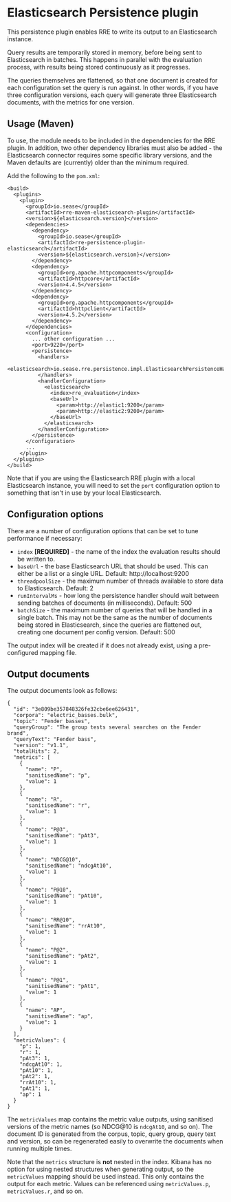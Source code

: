 # Elasticsearch Persistence plugin

This persistence plugin enables RRE to write its output to an Elasticsearch
instance.

Query results are temporarily stored in memory, before being sent to
Elasticsearch in batches. This happens in parallel with the evaluation
process, with results being stored continuously as it progresses.

The queries themselves are flattened, so that one document is created for
each configuration set the query is run against. In other words, if you
have three configuration versions, each query will generate three
Elasticsearch documents, with the metrics for one version.


## Usage (Maven)

To use, the module needs to be included in the dependencies for the RRE
plugin. In addition, two other dependency libraries must also be added -
the Elasticsearch connector requires some specific library versions, and
the Maven defaults are (currently) older than the minimum required.

Add the following to the `pom.xml`:

```
<build>
  <plugins>
    <plugin>
      <groupId>io.sease</groupId>
      <artifactId>rre-maven-elasticsearch-plugin</artifactId>
      <version>${elasticsearch.version}</version>
      <dependencies>
        <dependency>
          <groupId>io.sease</groupId>
          <artifactId>rre-persistence-plugin-elasticsearch</artifactId>
          <version>${elasticsearch.version}</version>
        </dependency>
        <dependency>
          <groupId>org.apache.httpcomponents</groupId>
          <artifactId>httpcore</artifactId>
          <version>4.4.5</version>
        </dependency>
        <dependency>
          <groupId>org.apache.httpcomponents</groupId>
          <artifactId>httpclient</artifactId>
          <version>4.5.2</version>
        </dependency>
      </dependencies>
      <configuration>
        ... other configuration ...
        <port>9220</port>
        <persistence>
          <handlers>
            <elasticsearch>io.sease.rre.persistence.impl.ElasticsearchPersistenceHandler</elasticsearch>
          </handlers>
          <handlerConfiguration>
            <elasticsearch>
              <index>rre_evaluation</index>
              <baseUrl>
                <param>http://elastic1:9200</param>
                <param>http://elastic2:9200</param>
              </baseUrl>
            </elasticsearch>
          </handlerConfiguration>
        </persistence>
      </configuration>
      ...
    </plugin>
  </plugins>
</build>
```

Note that if you are using the Elasticsearch RRE plugin with a local
Elasticsearch instance, you will need to set the `port` configuration option
to something that isn't in use by your local Elasticsearch.


## Configuration options

There are a number of configuration options that can be set to tune
performance if necessary:

- `index` **[REQUIRED]** - the name of the index the evaluation results
should be written to.
- `baseUrl` - the base Elasticsearch URL that should be used. This can either
be a list or a single URL. Default: http://localhost:9200
- `threadpoolSize` - the maximum number of threads available to store data to
Elasticsearch. Default: 2
- `runIntervalMs` - how long the persistence handler should wait between
sending batches of documents (in milliseconds). Default: 500
- `batchSize` - the maximum number of queries that will be handled in a
single batch. This may not be the same as the number of documents being
stored in Elasticsearch, since the queries are flattened out, creating
one document per config version. Default: 500

The output index will be created if it does not already exist, using a
pre-configured mapping file.


## Output documents

The output documents look as follows:

```
{
  "id": "3e809be357848326fe32cbe6ee626431",
  "corpora": "electric_basses.bulk",
  "topic": "Fender basses",
  "queryGroup": "The group tests several searches on the Fender brand",
  "queryText": "Fender bass",
  "version": "v1.1",
  "totalHits": 2,
  "metrics": [
    {
      "name": "P",
      "sanitisedName": "p",
      "value": 1
    },
    {
      "name": "R",
      "sanitisedName": "r",
      "value": 1
    },
    {
      "name": "P@3",
      "sanitisedName": "pAt3",
      "value": 1
    },
    {
      "name": "NDCG@10",
      "sanitisedName": "ndcgAt10",
      "value": 1
    },
    {
      "name": "P@10",
      "sanitisedName": "pAt10",
      "value": 1
    },
    {
      "name": "RR@10",
      "sanitisedName": "rrAt10",
      "value": 1
    },
    {
      "name": "P@2",
      "sanitisedName": "pAt2",
      "value": 1
    },
    {
      "name": "P@1",
      "sanitisedName": "pAt1",
      "value": 1
    },
    {
      "name": "AP",
      "sanitisedName": "ap",
      "value": 1
    }
  ],
  "metricValues": {
    "p": 1,
    "r": 1,
    "pAt3": 1,
    "ndcgAt10": 1,
    "pAt10": 1,
    "pAt2": 1,
    "rrAt10": 1,
    "pAt1": 1,
    "ap": 1
  }
}
```

The `metricValues` map contains the metric value outputs, using sanitised
versions of the metric names (so NDCG@10 is `ndcgAt10`, and so on). The
document ID is generated from the corpus, topic, query group, query text
and version, so can be regenerated easily to overwrite the documents when
running multiple times.

Note that the `metrics` structure is **not** nested in the index. Kibana has
no option for using nested structures when generating output, so the
`metricValues` mapping should be used instead. This only contains the output
for each metric. Values can be referenced using `metricValues.p`,
`metricValues.r`, and so on.